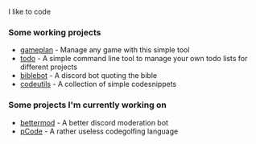 I like to code

### Some working projects
- [gameplan](https://github.com/cephox/gameplan) - Manage any game with this simple tool
- [todo](https://github.com/cephox/todo) - A simple command line tool to manage your own todo lists for different projects
- [biblebot](https://github.com/cephox/biblebot) - A discord bot quoting the bible
- [codeutils](https://github.com/cephox/codeutils) - A collection of simple codesnippets

### Some projects I'm currently working on
- [bettermod](https://github.com/cephox/bettermod) - A better discord moderation bot
- [pCode](https://github.com/cephox/pcode) - A rather useless codegolfing language
